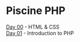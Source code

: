 Piscine PHP
===
[Day 00](https://cdn.intra.42.fr/pdf/pdf/976/d00.en.pdf) - HTML & CSS<br/>
[Day 01](https://cdn.intra.42.fr/pdf/pdf/977/d01.en.pdf) - Introduction to PHP<br/>

